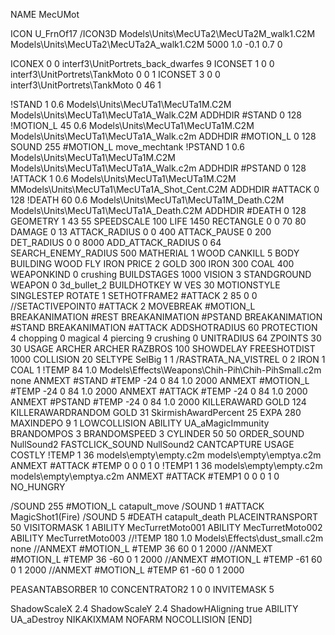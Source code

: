 NAME MecUMot

ICON U_FrnOf17
/ICON3D Models\Units\MecUTa2\MecUTa2M_walk1.C2M Models\Units\MecUTa2\MecUTa2A_walk1.C2M 5000 1.0 -0.1 0.7 0 

ICONEX 0 0 interf3\UnitPortrets\_back_dwarfes 9
ICONSET 1 0 0 interf3\UnitPortrets\TankMoto 0 0 1
ICONSET 3 0 0 interf3\UnitPortrets\TankMoto 0 46 1

!STAND          1 0.6 Models\Units\MecUTa1\MecUTa1M.C2M Models\Units\MecUTa1\MecUTa1A_Walk.C2M
ADDHDIR #STAND 0 128                                          
!MOTION_L      45 0.6 Models\Units\MecUTa1\MecUTa1M.C2M Models\Units\MecUTa1\MecUTa1A_Walk.c2m
ADDHDIR #MOTION_L 0 128
SOUND 255 #MOTION_L move_mechtank
!PSTAND        1  0.6 Models\Units\MecUTa1\MecUTa1M.C2M Models\Units\MecUTa1\MecUTa1A_Walk.c2m
ADDHDIR #PSTAND 0 128                                      
!ATTACK        1 0.6 Models\Units\MecUTa1\MecUTa1M.C2M MModels\Units\MecUTa1\MecUTa1A_Shot_Cent.C2M
ADDHDIR #ATTACK 0 128
!DEATH         60 0.6 Models\Units\MecUTa1\MecUTa1M_Death.C2M Models\Units\MecUTa1\MecUTa1A_Death.C2M
ADDHDIR #DEATH 0 128
GEOMETRY 1 43 55
SPEEDSCALE 100
LIFE     1450
RECTANGLE 0 0 70 80
DAMAGE   0 13
ATTACK_RADIUS 0 0 400
ATTACK_PAUSE 0 200
DET_RADIUS 0 0 8000
ADD_ATTACK_RADIUS 0 64
SEARCH_ENEMY_RADIUS 500
MATHERIAL 1 WOOD
CANKILL 5 BODY BUILDING WOOD FLY IRON
PRICE 2 GOLD 300 IRON 300 COAL 400
WEAPONKIND 0 crushing
BUILDSTAGES 1000
VISION 3
STANDGROUND
WEAPON 0 3d_bullet_2
BUILDHOTKEY		W
VES 30
MOTIONSTYLE SINGLESTEP
ROTATE 1
SETHOTFRAME2 #ATTACK 2 85 0 0
//SETACTIVEPOINT0 #ATTACK 2
MOVEBREAK #MOTION_L
BREAKANIMATION #REST
BREAKANIMATION #PSTAND
BREAKANIMATION #STAND
BREAKANIMATION #ATTACK
ADDSHOTRADIUS 60
PROTECTION 4 chopping 0 magical 4 piercing 9 crushing 0
UNITRADIUS 64
ZPOINTS 30 30
USAGE ARCHER
ARCHER
RAZBROS 100
SHOWDELAY
FREESHOTDIST 1000
COLLISION 20
SELTYPE SelBig 1 1
/RASTRATA_NA_VISTREL 0 2 IRON 1 COAL 1
!TEMP 84 1.0 Models\Effects\Weapons\Chih-Pih\Chih-PihSmall.c2m none
ANMEXT #STAND #TEMP -24 0 84 1.0 2000
ANMEXT #MOTION_L #TEMP -24 0 84 1.0 2000
ANMEXT #ATTACK #TEMP -24 0 84 1.0 2000
ANMEXT #PSTAND #TEMP -24 0 84 1.0 2000
KILLERAWARD             GOLD 124
KILLERAWARDRANDOM       GOLD 31
SkirmishAwardPercent 25
EXPA 280
MAXINDEPO 9 1
LOWCOLLISION
ABILITY	UA_aMagicImmunity
BRANDOMPOS 3
BRANDOMSPEED 3
CYLINDER 50 50
ORDER_SOUND NullSound2
FASTCLICK_SOUND NullSound2
CANTCAPTURE
USAGE COSTLY
!TEMP  1 36 models\empty\empty.c2m models\empty\emptya.c2m
ANMEXT #ATTACK #TEMP 0 0 0 1 0
!TEMP1  1 36 models\empty\empty.c2m models\empty\emptya.c2m
ANMEXT #ATTACK #TEMP1 0 0 0 1 0
NO_HUNGRY

/SOUND 255 #MOTION_L catapult_move
/SOUND 1 #ATTACK MagicShot1(Fire)
/SOUND 5 #DEATH catapult_death
PLACEINTRANSPORT 50
VISITORMASK 1
ABILITY MecTurretMoto001
ABILITY MecTurretMoto002
ABILITY MecTurretMoto003
//!TEMP 180 1.0 Models\Effects\dust_small.c2m none
//ANMEXT #MOTION_L #TEMP 36 60 0 1 2000
//ANMEXT #MOTION_L #TEMP 36 -60 0 1 2000
//ANMEXT #MOTION_L #TEMP -61 60 0 1 2000
//ANMEXT #MOTION_L #TEMP 61 -60 0 1 2000

PEASANTABSORBER 10
CONCENTRATOR2 1 0 0
INVITEMASK 5

ShadowScaleX 2.4
ShadowScaleY 2.4
ShadowHAligning true
ABILITY UA_aDestroy
NIKAKIXMAM
NOFARM
NOCOLLISION
[END]
                       